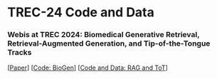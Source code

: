 # TREC-24 Code and Data

### Webis at TREC 2024: Biomedical Generative Retrieval, Retrieval-Augmented Generation, and Tip-of-the-Tongue Tracks

[[Paper](https://webis.de/publications.html?q=trec#froebe_2024e)] [[Code: BioGen](https://github.com/webis-de/trec24-biogen/)] [[Code and Data: RAG and ToT](https://github.com/webis-de/trec24-rag-tot/)]
